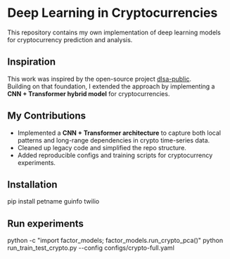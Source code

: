 # Deep Learning in Cryptocurrencies

This repository contains my own implementation of deep learning models for cryptocurrency prediction and analysis.

## Inspiration
This work was inspired by the open-source project [dlsa-public](https://github.com/gregzanotti/dlsa-public).  
Building on that foundation, I extended the approach by implementing a **CNN + Transformer hybrid model** for cryptocurrencies.

## My Contributions
- Implemented a **CNN + Transformer architecture** to capture both local patterns and long-range dependencies in crypto time-series data.
- Cleaned up legacy code and simplified the repo structure.
- Added reproducible configs and training scripts for cryptocurrency experiments.

## Installation

pip install petname guinfo twilio

## Run experiments

python -c "import factor_models; factor_models.run_crypto_pca()"
python run_train_test_crypto.py --config configs/crypto-full.yaml

